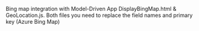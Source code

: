 Bing map integration with Model-Driven App
DisplayBingMap.html & GeoLocation.js. Both files you need to replace the field names and primary key (Azure Bing Map)
